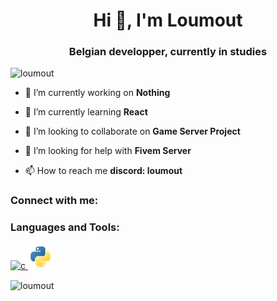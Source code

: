 <h1 align="center">Hi 👋, I'm Loumout</h1>
<h3 align="center">Belgian developper, currently in studies</h3>

<p align="left"> <img src="https://komarev.com/ghpvc/?username=loumout&label=Profile%20views&color=0e75b6&style=flat" alt="loumout" /> </p>

- 🔭 I’m currently working on **Nothing**

- 🌱 I’m currently learning **React**

- 👯 I’m looking to collaborate on **Game Server Project**

- 🤝 I’m looking for help with **Fivem Server**

- 📫 How to reach me **discord: loumout**

<h3 align="left">Connect with me:</h3>
<p align="left">
</p>

<h3 align="left">Languages and Tools:</h3>
<p align="left"> <a href="https://www.lua.org/" target="_blank" rel="noreferrer"> <img src="https://avatars.githubusercontent.com/u/2319114?s=280&v=4" alt="c" width="40" height="40"/> </a> <a href="https://www.python.org" target="_blank" rel="noreferrer"> <img src="https://raw.githubusercontent.com/devicons/devicon/master/icons/python/python-original.svg" alt="python" width="40" height="40"/> </a> </p>

<p><img align="center" src="https://github-readme-stats.vercel.app/api/top-langs?username=loumout&show_icons=true&locale=en&layout=compact" alt="loumout" /></p>

